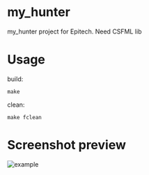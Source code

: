 # my_hunter
my_hunter project for Epitech. Need CSFML lib

# Usage
build:
```
make
```

clean:
```
make fclean
```

# Screenshot preview
![example](http://image.noelshack.com/fichiers/2018/01/4/1515099270-duck-hunt.png)